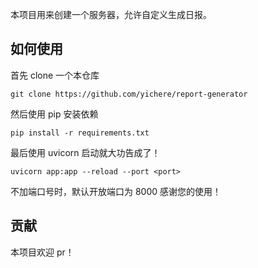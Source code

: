 本项目用来创建一个服务器，允许自定义生成日报。
## 如何使用

首先 clone 一个本仓库
```shell
git clone https://github.com/yichere/report-generator
```
然后使用 pip 安装依赖
```shell
pip install -r requirements.txt
```
最后使用 uvicorn 启动就大功告成了！
``` shell
uvicorn app:app --reload --port <port>
```
不加端口号时，默认开放端口为 8000
感谢您的使用！
## 贡献

本项目欢迎 pr！